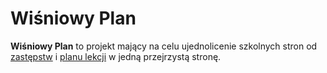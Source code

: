 # Wiśniowy Plan
<b>Wiśniowy Plan</b> to projekt mający na celu ujednolicenie szkolnych stron od [zastępstw](https://zastepstwa.staff.edu.pl/) i [planu lekcji](https://planlekcji.staff.edu.pl/) w jedną przejrzystą stronę.
